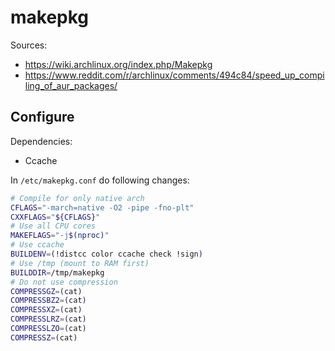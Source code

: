 # makepkg

Sources:
- <https://wiki.archlinux.org/index.php/Makepkg>
- <https://www.reddit.com/r/archlinux/comments/494c84/speed_up_compiling_of_aur_packages/>

## Configure

Dependencies:
- Ccache

In `/etc/makepkg.conf` do following changes:

```sh
# Compile for only native arch
CFLAGS="-march=native -O2 -pipe -fno-plt"
CXXFLAGS="${CFLAGS}"
# Use all CPU cores
MAKEFLAGS="-j$(nproc)"
# Use ccache
BUILDENV=(!distcc color ccache check !sign)
# Use /tmp (mount to RAM first)
BUILDDIR=/tmp/makepkg
# Do not use compression
COMPRESSGZ=(cat)
COMPRESSBZ2=(cat)
COMPRESSXZ=(cat)
COMPRESSLRZ=(cat)
COMPRESSLZO=(cat)
COMPRESSZ=(cat)
```
